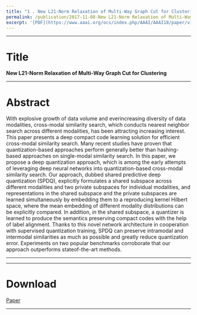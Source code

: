 ```yaml
---
title: "1 . New L21-Norm Relaxation of Multi-Way Graph Cut for Clustering, [AAAI'18]"
permalink: /publication/2017-11-08-New L21-Norm Relaxation of Multi-Way Graph Cut for Clustering
excerpt: '[PDF](https://www.aaai.org/ocs/index.php/AAAI/AAAI18/paper/view/17033/16747)'
---
```


---
# Title
__New L21-Norm Relaxation of Multi-Way Graph Cut for Clustering__  

---
# Abstract

With explosive growth of data volume and everincreasing diversity of data modalities, cross-modal similarity search, which conducts nearest neighbor search across different modalities, has been attracting increasing interest. This paper presents a deep compact code learning solution for efficient cross-modal similarity search. Many recent studies have proven that quantization-based approaches perform generally better than hashing-based approaches on single-modal similarity search. In this paper, we propose a deep quantization approach, which is among the early attempts of leveraging deep neural networks into quantization-based cross-modal similarity search. Our approach, dubbed shared predictive deep quantization (SPDQ), explicitly formulates a shared subspace across different modalities and two private subspaces for individual modalities, and representations in the shared subspace and the private subspaces are learned simultaneously by embedding them to a reproducing kernel Hilbert space, where the mean embedding of different modality distributions can be explicitly compared. In addition, in the shared subspace, a quantizer is learned to produce the semantics preserving compact codes with the help of label alignment. Thanks to this novel network architecture in cooperation with supervised quantization training, SPDQ can preserve intramodal and intermodal similarities as much as possible and greatly reduce quantization error. Experiments on two popular benchmarks corroborate that our approach outperforms stateof-the-art methods.

---


---
# Download
[Paper](https://www.aaai.org/ocs/index.php/AAAI/AAAI18/paper/view/17033/16747)  

---


